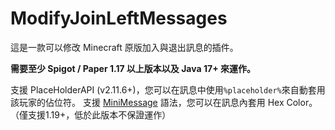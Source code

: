 # ModifyJoinLeftMessages
這是一款可以修改 Minecraft 原版加入與退出訊息的插件。

**需要至少 Spigot / Paper 1.17 以上版本以及 Java 17+ 來運作。**

支援 PlaceHolderAPI (v2.11.6+)，您可以在訊息中使用`%placeholder%`來自動套用該玩家的佔位符。
支援 [MiniMessage](https://docs.advntr.dev/minimessage/) 語法，您可以在訊息內套用 Hex Color。（僅支援1.19+，低於此版本不保證運作）

